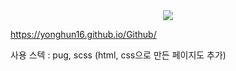 <div align=center>
	<img src="https://capsule-render.vercel.app/api?type=waving&color=auto&height=120&section=header&text=GitHub%20main%20page%20Clone&fontSize=35" />	
</div>

https://yonghun16.github.io/Github/

사용 스텍 : pug, scss (html, css으로 만든 페이지도 추가)

